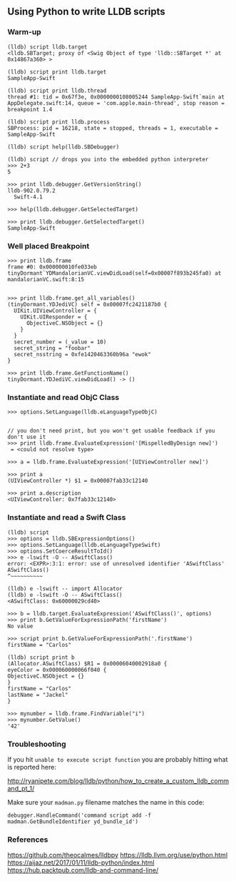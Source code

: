 ## Using Python to write LLDB scripts
### Warm-up
```
(lldb) script lldb.target
<lldb.SBTarget; proxy of <Swig Object of type 'lldb::SBTarget *' at 0x14867a360> >

(lldb) script print lldb.target
SampleApp-Swift

(lldb) script print lldb.thread
thread #1: tid = 0x67f3e, 0x0000000108005244 SampleApp-Swift`main at AppDelegate.swift:14, queue = 'com.apple.main-thread', stop reason = breakpoint 1.4

(lldb) script print lldb.process
SBProcess: pid = 16218, state = stopped, threads = 1, executable = SampleApp-Swift

(lldb) script help(lldb.SBDebugger)

(lldb) script // drops you into the embedded python interpreter
>>> 2+3
5

>>> print lldb.debugger.GetVersionString()
lldb-902.0.79.2
  Swift-4.1

>>> help(lldb.debugger.GetSelectedTarget)

>>> print lldb.debugger.GetSelectedTarget()
SampleApp-Swift
```

### Well placed Breakpoint
```
>>> print lldb.frame
frame #0: 0x000000010fe033eb tinyDormant`YDMandalorianVC.viewDidLoad(self=0x00007f893b245fa0) at mandalorianVC.swift:8:15


>>> print lldb.frame.get_all_variables()
(tinyDormant.YDJediVC) self = 0x00007fc2421187b0 {
  UIKit.UIViewController = {
    UIKit.UIResponder = {
      ObjectiveC.NSObject = {}
    }
  }
  secret_number = (_value = 10)
  secret_string = "foobar"
  secret_nsstring = 0xfe1420463360b96a "ewok"
}

>>> print lldb.frame.GetFunctionName()
tinyDormant.YDJediVC.viewDidLoad() -> ()
```

### Instantiate and read ObjC Class
```
>>> options.SetLanguage(lldb.eLanguageTypeObjC)


// you don't need print, but you won't get usable feedback if you don't use it
>>> print lldb.frame.EvaluateExpression('[MispelledByDesign new]')
 = <could not resolve type>

>>> a = lldb.frame.EvaluateExpression('[UIViewController new]')

>>> print a
(UIViewController *) $1 = 0x00007fab33c12140

>>> print a.description
<UIViewController: 0x7fab33c12140>
```
### Instantiate and read a Swift Class
```
(lldb) script 
>>> options = lldb.SBExpressionOptions()
>>> options.SetLanguage(lldb.eLanguageTypeSwift)
>>> options.SetCoerceResultToId()
>>> e -lswift -O -- ASwiftClass()
error: <EXPR>:3:1: error: use of unresolved identifier 'ASwiftClass'
ASwiftClass()
^~~~~~~~~~~

(lldb) e -lswift -- import Allocator
(lldb) e -lswift -O -- ASwiftClass()
<ASwiftClass: 0x60000029cd40>

>>> b = lldb.target.EvaluateExpression('ASwiftClass()', options)
>>> print b.GetValueForExpressionPath('firstName')
No value

>>> script print b.GetValueForExpressionPath('.firstName')
firstName = "Carlos"

(lldb) script print b
(Allocator.ASwiftClass) $R1 = 0x00006040002918a0 {
eyeColor = 0x000060000066f040 {
ObjectiveC.NSObject = {}
}
firstName = "Carlos"
lastName = "Jackel"
}

>>> mynumber = lldb.frame.FindVariable("i")
>>> mynumber.GetValue()
'42'
```



### Troubleshooting
If you hit `unable to execute script function` you are probably hitting what is reported here:

http://ryanipete.com/blog/lldb/python/how_to_create_a_custom_lldb_command_pt_1/

Make sure your `madman.py` filename matches the name in this code:
```
debugger.HandleCommand('command script add -f madman.GetBundleIdentifier yd_bundle_id')
```
### References
https://github.com/theocalmes/lldbpy
https://lldb.llvm.org/use/python.html
https://aijaz.net/2017/01/11/lldb-python/index.html
https://hub.packtpub.com/lldb-and-command-line/

